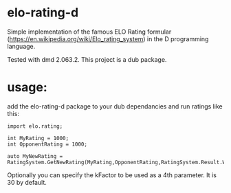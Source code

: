 elo-rating-d
============

Simple implementation of the famous ELO Rating formular (https://en.wikipedia.org/wiki/Elo_rating_system) in the D programming language.

Tested with dmd 2.063.2.
This project is a dub package.

usage:
============

add the elo-rating-d package to your dub dependancies and run ratings like this:

```
import elo.rating;

int MyRating = 1000;
int OpponentRating = 1000;

auto MyNewRating = RatingSystem.GetNewRating(MyRating,OpponentRating,RatingSystem.Result.Win);
```

Optionally you can specify the kFactor to be used as a 4th parameter. It is 30 by default.